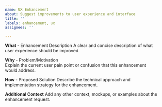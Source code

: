 ```yaml
---
name: UX Enhancement
about: Suggest improvements to user experience and interface
title: ''
labels: enhancement, ux
assignees: ''

---
```


**What** - Enhancement Description
A clear and concise description of what user experience should be improved.

**Why** - Problem/Motivation  
Explain the current user pain point or confusion that this enhancement would address.

**How** - Proposed Solution
Describe the technical approach and implementation strategy for the enhancement.

**Additional Context**
Add any other context, mockups, or examples about the enhancement request.